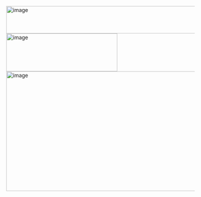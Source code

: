 <img width="563" height="73" alt="image" src="https://github.com/user-attachments/assets/1844d542-c06a-441c-b907-7c8d8b7a2977" /> <img width="297" height="101" alt="image" src="https://github.com/user-attachments/assets/80e7fb06-14c0-4e9d-8f97-9a968788d4d6" />
<img width="1210" height="319" alt="image" src="https://github.com/user-attachments/assets/5989aece-4303-4e5c-a63a-b7cfac65e262" />
